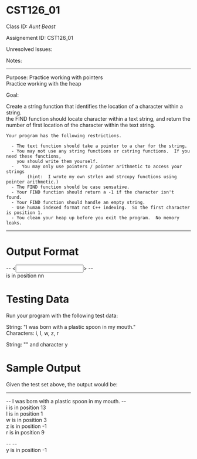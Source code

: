 # CST126_01

Class ID: *Aunt Beast*

Assignement ID: CST126_01

Unresolved Issues:  

Notes:  


---

Purpose: 
	Practice working with pointers  
	Practice working with the heap  

Goal:  

  Create a string function that identifies the location of a character within a string.  
	the FIND function should locate character within a text string, and return the number of 
	first location of the character within the text string.  
	
	Your program has the following restrictions.  

	  - The text function should take a pointer to a char for the string.  
	  - You may not use any string functions or cstring functions.  If you need these functions, 
	    you should write them yourself.  
	  -   You may only use pointers / pointer arithmetic to access your strings
			(hint:  I wrote my own strlen and strcopy functions using pointer arithmetic.)
	  - The FIND function should be case sensative.
	  - Your FIND function should return a -1 if the character isn't found.
	  - Your FIND function should handle an empty string. 
	  - Use human indexed format not C++ indexing.  So the first character is position 1.
	  - You clean your heap up before you exit the program.  No memory leaks.

---

Output Format  
=============

\-\- <<input string >> \-\-   
<char> is in position nn  

Testing Data  
=============
Run your program with the following test data:

String:  "I was born with a plastic spoon in my mouth."  
Characters:  i, I, w, z, r     

String:  ""
and character y

Sample Output
=============

Given the test set above, the output would be:

-----

\-\- I was born with a plastic spoon in my mouth. \-\-  
i is in position 13  
I is in position 1  
w is in position 3  
z is in position -1  
r is in position 9  

\-\-  \-\-  
y is in position -1    
